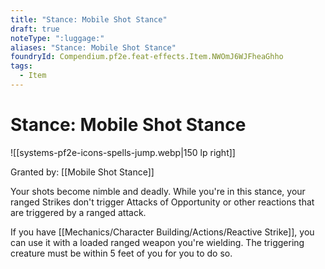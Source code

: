 ```yaml
---
title: "Stance: Mobile Shot Stance"
draft: true
noteType: ":luggage:"
aliases: "Stance: Mobile Shot Stance"
foundryId: Compendium.pf2e.feat-effects.Item.NWOmJ6WJFheaGhho
tags:
  - Item
---
```


# Stance: Mobile Shot Stance
![[systems-pf2e-icons-spells-jump.webp|150 lp right]]

Granted by: [[Mobile Shot Stance]]

Your shots become nimble and deadly. While you're in this stance, your ranged Strikes don't trigger Attacks of Opportunity or other reactions that are triggered by a ranged attack.

If you have [[Mechanics/Character Building/Actions/Reactive Strike]], you can use it with a loaded ranged weapon you're wielding. The triggering creature must be within 5 feet of you for you to do so.

